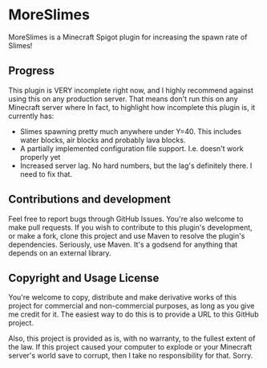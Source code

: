 # MoreSlimes
MoreSlimes is a Minecraft Spigot plugin for increasing the spawn rate of Slimes!

## Progress
This plugin is VERY incomplete right now, and I highly recommend against using this on any production server.
That means don't run this on any Minecraft server where
In fact, to highlight how incomplete this plugin is, it currently has:
- Slimes spawning pretty much anywhere under Y=40. This includes water blocks, air blocks and probably
lava blocks.
- A partially implemented configuration file support. I.e. doesn't work properly yet
- Increased server lag. No hard numbers, but the lag's definitely there. I need to fix that.

## Contributions and development
Feel free to report bugs through GitHub Issues. You're also welcome to make pull requests.
If you wish to contribute to this plugin's development, or make a fork, clone this project and use
Maven to resolve the plugin's dependencies. Seriously, use Maven. It's a godsend for anything that
depends on an external library.

## Copyright and Usage License
You're welcome to copy, distribute and make derivative works of this project for commercial and
non-commercial purposes, as long as you give me credit for it. The easiest way to do this is to
provide a URL to this GitHub project.

Also, this project is provided as is, with no warranty, to the fullest extent of the law. If this
project caused your computer to explode or your Minecraft server's world save to corrupt, then I
take no responsibility for that. Sorry.